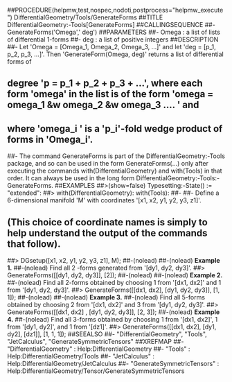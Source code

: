 ##PROCEDURE(helpmw,test,nospec,nodoti,postprocess="helpmw_execute") DifferentialGeometry/Tools/GenerateForms
##TITLE DifferentialGeometry:-Tools[GenerateForms]
##CALLINGSEQUENCE
##-      GenerateForms('Omega',' deg')
##PARAMETERS
##- Omega  : a list of lists of differential 1-forms
##- deg    : a list of positive integers
##DESCRIPTION
##- Let 'Omega = [Omega\_1, Omega\_2, Omega\_3, ...]' and let 'deg = [p\_1, p\_2, p\_3, ...]'.  Then 'GenerateForm(Omega, deg)' returns a list of differential forms of 
## degree 'p = p\_1 + p\_2 + p\_3 + ...', where each form 'omega' in the list is of the form 'omega = omega\_1 &w omega\_2 &w omega\_3 .... ' and 
## where 'omega\_i ' is a 'p\_i'-fold wedge product of forms in 'Omega\_i'.
##- The command GenerateForms is part of the DifferentialGeometry:-Tools package, and so can be used in the form GenerateForms(...) only after executing the commands with(DifferentialGeometry) and with(Tools) in that order.  It can always be used in the long form DifferentialGeometry:-Tools:-GenerateForms.
##EXAMPLES     ##>(show=false) Typesetting:-State() := "extended":
##> with(DifferentialGeometry): with(Tools):
##- 
##- Define a 6-dimensional manifold 'M' with coordinates '[x1, x2, y1, y2, y3, z1]'.  
## (This choice of coordinate names is simply to help understand the output of the commands that follow).
##> DGsetup([x1, x2, y1, y2, y3, z1], M);
##-(nolead)
##-(nolead) **Example 1.**
##-(nolead) Find all 2 -forms generated from '[dy1, dy2, dy3]'.
##> GenerateForms([[dy1, dy2, dy3]], [2]);
##-(nolead) 
##-(nolead) **Example 2.**
##-(nolead) Find all 2-forms obtained by choosing 1 from '[dx1, dx2]' and 1 from '[dy1, dy2, dy3]'.
##> GenerateForms([[dx1, dx2], [dy1, dy2, dy3]], [1, 1]);
##-(nolead)
##-(nolead) **Example 3.**
##-(nolead) Find all 5-forms obtained by choosing 2 from '[dx1, dx2]' and 3 from '[dy1, dy2, dy3]'.
##> GenerateForms([[dx1, dx2] , [dy1, dy2, dy3]], [2, 3]);
##-(nolead) **Example 4.** 
##-(nolead) Find all 3-forms obtained by choosing 1 from '[dx1, dx2]', 1 from '[dy1, dy2]', and 1 from '[dz1]'.
##> GenerateForms([[dx1, dx2], [dy1, dy2], [dz1]], [1, 1, 1]);
##SEEALSO
##- "DifferentialGeometry", "Tools", "JetCalculus", "GenerateSymmetricTensors"
##XREFMAP
##- "DifferentialGeometry" : Help:DifferentialGeometry
##- "Tools" : Help:DifferentialGeometry/Tools
##- "JetCalculus" : Help:DifferentialGeometry/JetCalculus
##- "GenerateSymmetricTensors" : Help:DifferentialGeometry/Tensor/GenerateSymmetricTensors
